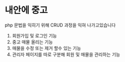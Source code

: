 <h1>내안에 중고</h1>
<p>php 문법을 익히기 위해 CRUD 과정을 익혀 나가고있습니다</p>
<ol>
  <li>회원가입 및 로그인 기능</li>
  <li>중고 매물 올리는 기능</li>
  <li>매물을 수정 또는 제거 할수 있는 기능</li>
  <li>관리자 페이지를 따로 구분해 회원 및 매물을 관리하는 기능</li>
</ol>
